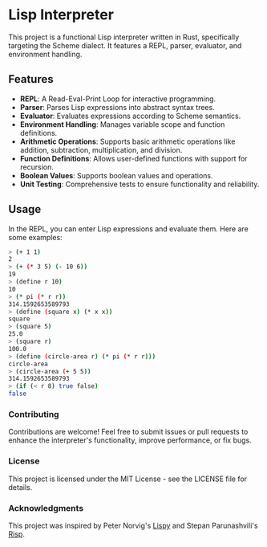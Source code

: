 # Lisp Interpreter

This project is a functional Lisp interpreter written in Rust, specifically targeting the Scheme dialect. It features a REPL, parser, evaluator, and environment handling.

## Features

- **REPL**: A Read-Eval-Print Loop for interactive programming.
- **Parser**: Parses Lisp expressions into abstract syntax trees.
- **Evaluator**: Evaluates expressions according to Scheme semantics.
- **Environment Handling**: Manages variable scope and function definitions.
- **Arithmetic Operations**: Supports basic arithmetic operations like addition, subtraction, multiplication, and division.
- **Function Definitions**: Allows user-defined functions with support for recursion.
- **Boolean Values**: Supports boolean values and operations.
- **Unit Testing**: Comprehensive tests to ensure functionality and reliability.

## Usage

In the REPL, you can enter Lisp expressions and evaluate them. Here are some examples:

```sh
> (+ 1 1)
2
> (+ (* 3 5) (- 10 6))
19
> (define r 10)
10
> (* pi (* r r))
314.1592653589793
> (define (square x) (* x x))
square
> (square 5)
25.0
> (square r)
100.0
> (define (circle-area r) (* pi (* r r)))
circle-area
> (circle-area (+ 5 5))
314.1592653589793
> (if (< r 8) true false)
false
```

### Contributing

Contributions are welcome! Feel free to submit issues or pull requests to enhance the interpreter's functionality, improve performance, or fix bugs.

### License

This project is licensed under the MIT License - see the LICENSE file for details.

### Acknowledgments

This project was inspired by Peter Norvig's [Lispy](http://norvig.com/lispy.html) and Stepan Parunashvili's [Risp](https://stopa.io/post/222).
